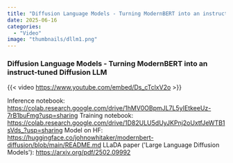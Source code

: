 ```yaml
---
title: "Diffusion Language Models - Turning ModernBERT into an instruct-tuned Diffusion LLM"
date: 2025-06-16
categories: 
  - "Video"
image: "thumbnails/dllm1.png"
---
```


### Diffusion Language Models - Turning ModernBERT into an instruct-tuned Diffusion LLM

{{< video https://www.youtube.com/embed/Ds_cTclxV2o >}}

Inference notebook: https://colab.research.google.com/drive/1hMV0OBpmJL7L5yIEtkeeUz-7rB1buFmg?usp=sharing
Training notebook: https://colab.research.google.com/drive/1D82ULU5dUyJKPnj2oUxtfJeWTB1sVds_?usp=sharing
Model on HF: https://huggingface.co/johnowhitaker/modernbert-diffusion/blob/main/README.md
LLaDA paper ('Large Language Diffusion Models'): https://arxiv.org/pdf/2502.09992
